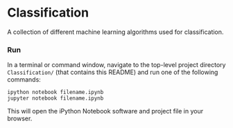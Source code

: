 # Classification
A collection of different machine learning algorithms used for classification.

### Run

In a terminal or command window, navigate to the top-level project directory `Classification/` (that contains this README) and run one of the following commands:

```ipython notebook filename.ipynb```  
```jupyter notebook filename.ipynb```

This will open the iPython Notebook software and project file in your browser.

